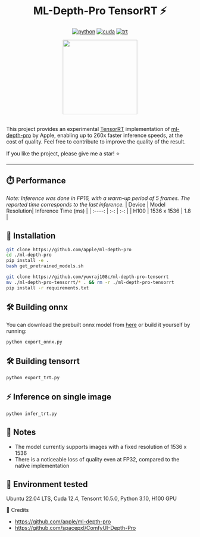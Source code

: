 <div align="center">

# ML-Depth-Pro TensorRT ⚡

[![python](https://img.shields.io/badge/python-3.10.12-green)](https://www.python.org/downloads/release/python-31012/)
[![cuda](https://img.shields.io/badge/cuda-12.4-green)](https://developer.nvidia.com/cuda-downloads)
[![trt](https://img.shields.io/badge/TRT-10.5.0-green)](https://developer.nvidia.com/tensorrt)


<img height="200" src="https://github.com/user-attachments/assets/1c0cb5d7-3174-4f6c-a813-1859991c9a9b" />
<br />
<br />

</div>

This project provides an experimental [TensorRT](https://github.com/NVIDIA/TensorRT) implementation of [ml-depth-pro](https://github.com/apple/ml-depth-pro) by Apple, enabling up to 260x faster inference speeds, at the cost of quality. 
Feel free to contribute to improve the quality of the result.

If you like the project, please give me a star! ⭐

---

## ⏱️ Performance

_Note: Inference was done in FP16, with a warm-up period of 5 frames. The reported time corresponds to the last inference._
| Device | Model Resolution| Inference Time (ms) |
| :----: | :-: | :-: |
|  H100  | 1536 x 1536  | 1.8 |

## 🚀 Installation

```bash
git clone https://github.com/apple/ml-depth-pro
cd ./ml-depth-pro
pip install -e .
bash get_pretrained_models.sh

git clone https://github.com/yuvraj108c/ml-depth-pro-tensorrt
mv ./ml-depth-pro-tensorrt/* . && rm -r ./ml-depth-pro-tensorrt
pip install -r requirements.txt
```

## 🛠️ Building onnx 
You can download the prebuilt onnx model from [here](https://huggingface.co/yuvraj108c/ml-depth-pro-onnx/blob/main/depth_pro.onnx) or build it yourself by running: 

```bash
python export_onnx.py 
```

## 🛠️ Building tensorrt 
```bash
python export_trt.py 
```

## ⚡ Inference on single image
```bash
python infer_trt.py 
```

## 📓 Notes

- The model currently supports images with a fixed resolution of 1536 x 1536
- There is a noticeable loss of quality even at FP32, compared to the native implementation

## 🤖 Environment tested

Ubuntu 22.04 LTS, Cuda 12.4, Tensorrt 10.5.0, Python 3.10, H100 GPU

👏 Credits
- https://github.com/apple/ml-depth-pro
- https://github.com/spacepxl/ComfyUI-Depth-Pro
